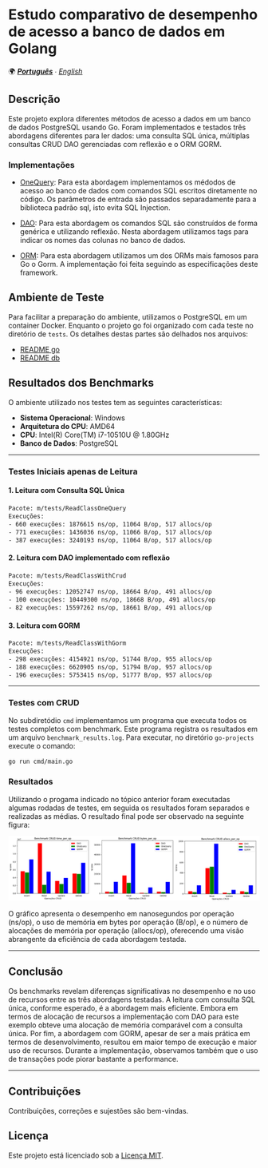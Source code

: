 # Estudo comparativo de desempenho de acesso a banco de dados em Golang

🌍 *[**Português**](README.md) ∙ [English](README_en.md)*

## Descrição
Este projeto explora diferentes métodos de acesso a dados em um banco de dados PostgreSQL usando Go. Foram implementados e testados três abordagens diferentes para ler dados: uma consulta SQL única, múltiplas consultas CRUD DAO gerenciadas com reflexão e o ORM GORM.

### Implementações

- [OneQuery](./go-projects/tests/ClassOneQuery/repository/repository.go): Para esta abordagem implementamos os médodos de acesso ao banco de dados com comandos SQL escritos diretamente no código. Os parâmetros de entrada são passados separadamente para a biblioteca padrão sql, isto evita SQL Injection.

- [DAO](./go-projects/tests/ClassDAO/dao/dao.go): Para esta abordagem os comandos SQL são construídos de forma genérica e utilizando reflexão. Nesta abordagem utilizamos tags para indicar os nomes das colunas no banco de dados.

- [ORM](./go-projects/tests/ClassWithGorm/repository/repository.go): Para esta abordagem utilizamos um dos ORMs mais famosos para Go o Gorm. A implementação foi feita seguindo as especificações deste framework.

## Ambiente de Teste

Para facilitar a preparação do ambiente, utilizamos o PostgreSQL em um container Docker. Enquanto o projeto go foi organizado com cada teste no diretório de `tests`. Os detalhes destas partes são delhados nos arquivos:
- [README go](./go-projects/README.md)
- [README db](./database/README.md)

## Resultados dos Benchmarks

O ambiente utilizado nos testes tem as seguintes características:
- **Sistema Operacional**: Windows
- **Arquitetura do CPU**: AMD64
- **CPU**: Intel(R) Core(TM) i7-10510U @ 1.80GHz
- **Banco de Dados**: PostgreSQL

---

### Testes Iniciais apenas de Leitura

#### 1. Leitura com Consulta SQL Única
```
Pacote: m/tests/ReadClassOneQuery
Execuções: 
- 660 execuções: 1876615 ns/op, 11064 B/op, 517 allocs/op
- 771 execuções: 1436036 ns/op, 11066 B/op, 517 allocs/op
- 387 execuções: 3240193 ns/op, 11064 B/op, 517 allocs/op
```

#### 2. Leitura com DAO implementado com reflexão
```
Pacote: m/tests/ReadClassWithCrud
Execuções:
- 96 execuções: 12052747 ns/op, 18664 B/op, 491 allocs/op
- 100 execuções: 10449300 ns/op, 18668 B/op, 491 allocs/op
- 82 execuções: 15597262 ns/op, 18661 B/op, 491 allocs/op
```

#### 3. Leitura com GORM
```
Pacote: m/tests/ReadClassWithGorm
Execuções:
- 298 execuções: 4154921 ns/op, 51744 B/op, 955 allocs/op
- 188 execuções: 6620905 ns/op, 51794 B/op, 957 allocs/op
- 196 execuções: 5753415 ns/op, 51777 B/op, 957 allocs/op
```
---

### Testes com CRUD

No subdiretódio `cmd` implementamos um programa que executa todos os testes completos com benchmark. Este programa registra os resultados em um arquivo `benchmark_results.log`. Para executar, no diretório `go-projects` execute o comando:

```sh
go run cmd/main.go
```

### Resultados

Utilizando o progama indicado no tópico anterior foram executadas algumas rodadas de testes, em seguida os resultados foram separados e realizadas as médias. O resultado final pode ser observado na seguinte figura:

![picture](./resource/output.png)

O gráfico apresenta o desempenho em nanosegundos por operação (ns/op), o uso de memória em bytes por operação (B/op), e o número de alocações de memória por operação (allocs/op), oferecendo uma visão abrangente da eficiência de cada abordagem testada.


---

## Conclusão
Os benchmarks revelam diferenças significativas no desempenho e no uso de recursos entre as três abordagens testadas. A leitura com consulta SQL única, conforme esperado, é a abordagem mais eficiente. Embora em termos de alocação de recursos a implementação com DAO para este exemplo obteve uma alocação de memória comparável com a consulta única. Por fim, a abordagem com GORM, apesar de ser a mais prática em termos de desenvolvimento, resultou em maior tempo de execução e maior uso de recursos.
Durante a implementação, observamos também que o uso de transações pode piorar bastante a performance.

---

## Contribuições

Contribuições, correções e sujestões são bem-vindas.

## Licença

Este projeto está licenciado sob a [Licença MIT](LICENSE).
